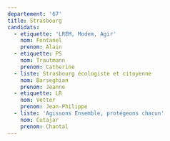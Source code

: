 ```yaml
---
departement: '67'
title: Strasbourg
candidats:
  - etiquette: 'LREM, Modem, Agir'
    nom: Fontanel
    prenom: Alain
  - etiquette: PS
    nom: Trautmann
    prenom: Catherine
  - liste: Strasbourg écologiste et citoyenne
    nom: Barseghian
    prenom: Jeanne
  - etiquette: LR
    nom: Vetter
    prenom: Jean-Philippe
  - liste: 'Agissons Ensemble, protégeons chacun'
    nom: Cutajar
    prenom: Chantal
---
```

